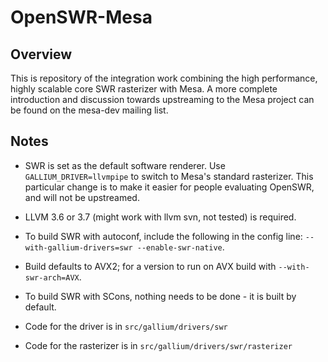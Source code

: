 OpenSWR-Mesa
============

Overview
--------

This is repository of the integration work combining the high
performance, highly scalable core SWR rasterizer with Mesa.  A more
complete introduction and discussion towards upstreaming to the Mesa
project can be found on the mesa-dev mailing list.

Notes
-----

* SWR is set as the default software renderer.  Use
`GALLIUM_DRIVER=llvmpipe` to switch to Mesa's standard rasterizer.  This
particular change is to make it easier for people evaluating OpenSWR,
and will not be upstreamed.

* LLVM 3.6 or 3.7 (might work with llvm svn, not tested) is required.

* To build SWR with autoconf, include the following in the config
line: `--with-gallium-drivers=swr --enable-swr-native`.

* Build defaults to AVX2; for a version to run on AVX build with
  `--with-swr-arch=AVX`.

* To build SWR with SCons, nothing needs to be done - it is built by
  default.

* Code for the driver is in `src/gallium/drivers/swr`

* Code for the rasterizer is in `src/gallium/drivers/swr/rasterizer`
